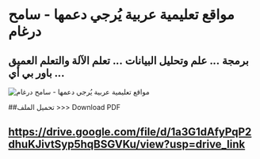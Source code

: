 # مواقع تعليمية عربية يُرجي دعمها - سامح درغام
## برمجة ... علم وتحليل البيانات ... تعلم الآلة والتعلم العميق ... باور بي أي

![مواقع تعليمية عربية يُرجي دعمها - سامح درغام](https://github.com/user-attachments/assets/d8b1800f-90d5-4d31-be37-47ea864bc752)

##تحميل الملف >>> Download PDF
## https://drive.google.com/file/d/1a3G1dAfyPqP2dhuKJivtSyp5hqBSGVKu/view?usp=drive_link

